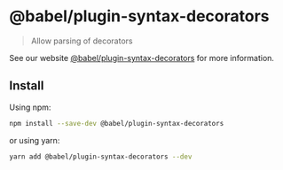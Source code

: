 # @babel/plugin-syntax-decorators

> Allow parsing of decorators

See our website [@babel/plugin-syntax-decorators](https://babeljs.io/docs/en/babel-plugin-syntax-decorators) for more information.

## Install

Using npm:

```sh
npm install --save-dev @babel/plugin-syntax-decorators
```

or using yarn:

```sh
yarn add @babel/plugin-syntax-decorators --dev
```
